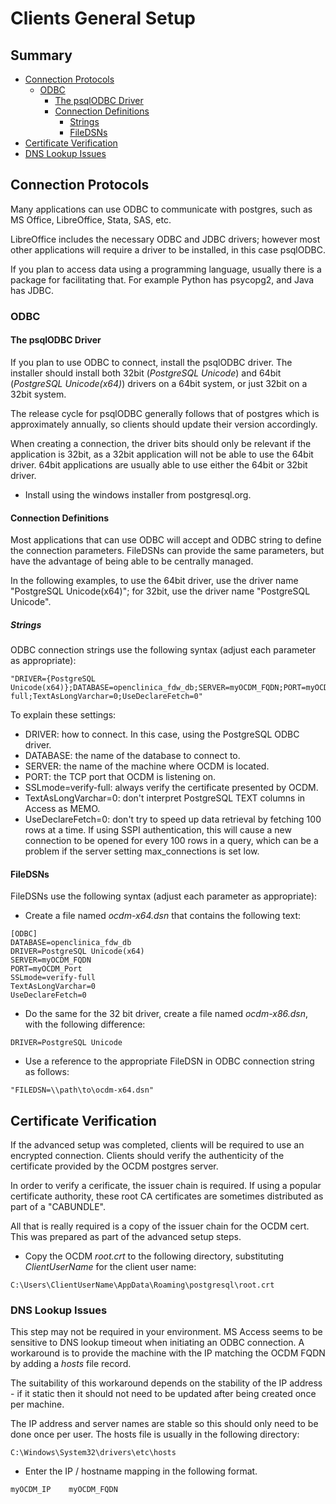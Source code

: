 # Clients General Setup


## Summary
- [Connection Protocols](#connection-protocols)
  + [ODBC](#odbc)
    - [The psqlODBC Driver](#the-psqlodbc-driver)
    - [Connection Definitions](#connection-definitions)
      + [Strings](#strings)
      + [FileDSNs](#filedsns)
- [Certificate Verification](#certificate-verification)
- [DNS Lookup Issues](#dns-lookup-issues)


## Connection Protocols
Many applications can use ODBC to communicate with postgres, such as MS Office, 
LibreOffice, Stata, SAS, etc. 

LibreOffice includes the necessary ODBC and JDBC drivers; however most other 
applications will require a driver to be installed, in this case psqlODBC.

If you plan to access data using a programming language, usually there is a 
package for facilitating that. For example Python has psycopg2, and Java has 
JDBC.


### ODBC


#### The psqlODBC Driver
If you plan to use ODBC to connect, install the psqlODBC driver. The installer 
should install both 32bit (*PostgreSQL Unicode*) and 64bit 
(*PostgreSQL Unicode(x64)*) drivers on a 64bit system, or just 32bit on a 
32bit system. 

The release cycle for psqlODBC generally follows that of postgres which is 
approximately annually, so clients should update their version accordingly.

When creating a connection, the driver bits should only be relevant if the 
application is 32bit, as a 32bit application will not be able to use the 
64bit driver. 64bit applications are usually able to use either the 64bit or 
32bit driver.

- Install using the windows installer from postgresql.org.


#### Connection Definitions
Most applications that can use ODBC will accept and ODBC string to define the 
connection parameters. FileDSNs can provide the same parameters, but have the 
advantage of being able to be centrally managed.

In the following examples, to use the 64bit driver, use the driver name 
"PostgreSQL Unicode(x64)"; for 32bit, use the driver name "PostgreSQL Unicode".

##### Strings
ODBC connection strings use the following syntax (adjust each parameter as 
appropriate):

```
"DRIVER={PostgreSQL Unicode(x64)};DATABASE=openclinica_fdw_db;SERVER=myOCDM_FQDN;PORT=myOCDM_port;SSLmode=verify-full;TextAsLongVarchar=0;UseDeclareFetch=0"
```

To explain these settings:
- DRIVER: how to connect. In this case, using the PostgreSQL ODBC driver.
- DATABASE: the name of the database to connect to.
- SERVER: the name of the machine where OCDM is located.
- PORT: the TCP port that OCDM is listening on.
- SSLmode=verify-full: always verify the certificate presented by OCDM.
- TextAsLongVarchar=0: don't interpret PostgreSQL TEXT columns in Access as MEMO.
- UseDeclareFetch=0: don't try to speed up data retrieval by fetching 100 rows 
  at a time. If using SSPI authentication, this will cause a new connection to 
  be opened for every 100 rows in a query, which can be a problem if the 
  server setting max_connections is set low.


#### FileDSNs
FileDSNs use the following syntax (adjust each parameter as appropriate):

- Create a file named *ocdm-x64.dsn* that contains the following text:

```
[ODBC]
DATABASE=openclinica_fdw_db
DRIVER=PostgreSQL Unicode(x64)
SERVER=myOCDM_FQDN
PORT=myOCDM_Port
SSLmode=verify-full
TextAsLongVarchar=0
UseDeclareFetch=0
```

- Do the same for the 32 bit driver, create a file named *ocdm-x86.dsn*, with the following difference:

```
DRIVER=PostgreSQL Unicode
```

- Use a reference to the appropriate FileDSN in ODBC connection string as follows:

```
"FILEDSN=\\path\to\ocdm-x64.dsn"
```


## Certificate Verification
If the advanced setup was completed, clients will be required to use an 
encrypted connection. Clients should verify the authenticity of the certificate 
provided by the OCDM postgres server.

In order to verify a cerificate, the issuer chain is required. If using a 
popular certificate authority, these root CA certificates are sometimes 
distributed as part of a "CABUNDLE". 

All that is really required is a copy of the issuer chain for the OCDM cert. 
This was prepared as part of the advanced setup steps.

- Copy the OCDM *root.crt* to the following directory, substituting 
*ClientUserName* for the client user name:

```
C:\Users\ClientUserName\AppData\Roaming\postgresql\root.crt
```


### DNS Lookup Issues
This step may not be required in your environment. MS Access seems to be 
sensitive to DNS lookup timeout when initiating an ODBC connection. A 
workaround is to provide the machine with the IP matching the OCDM FQDN by 
adding a *hosts* file record. 

The suitability of this workaround depends on the stability of the IP address - 
if it static then it should not need to be updated after being created once 
per machine.

The IP address and server names are stable so this should only need to be done 
once per user. The hosts file is usually in the following directory:

```
C:\Windows\System32\drivers\etc\hosts
```

- Enter the IP / hostname mapping in the following format.

```
myOCDM_IP    myOCDM_FQDN
```